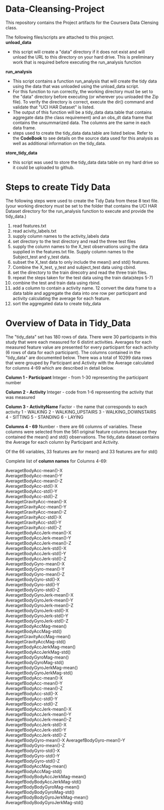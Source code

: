 Data-Cleansing-Project
======================
This repository contains the Project artifacts for the Coursera Data Clensing class.   

The following files/scripts are attached to this project.  
**unload_data** 
- this script will create a "data" directory if it does not exist and will unload the URL to this directory on your hard drive.   This is preliminary work that is required before executing the run_analysis function

**run_analysis** 
- This script contains a function run\_analysis that will create the tidy data using the data that was unloaded using the unload\_data script.   
- For this function to run correctly, the working directory must be set to the "data" directory before executing (or wherever you unloaded the Zip file).   To verify the directory is correct, execute the dir() command and validate that "UCI HAR Dataset" is listed.
- The output of this function will be a tidy\_data data.table that contains aggregate data (the class requirement) and an obs\_dt data frame that contains the unsummarized data.  The columns are the same in each data frame.
- steps used to create the tidy\_data data.table are listed below.  Refer to the **CodeBook** to see details on the source data used for this analysis as well as additional information on the tidy\_data. 

**store_tidy_data**
- this script was used to store the tidy_data data table on my hard drive so it could be uploaded to github.  

**Steps to create Tidy Data**
=============================
The following steps were used to create the Tidy Data from these 8 text file.  (your working directory must be set to the folder that contains the UCI HAR Dataset directory for the run\_analysis function to execute and provide the tidy\_data.)

1. read features.txt
2. read acivity_labels.txt
3. supply column names to the activity_labels data
4. set directory to the test directory and read the three test files
5. supply the column names to the X\_test observations using the data supplied in the features.txt file.   Supply column names to the Subject\_test and y\_test data.
6. subset the X\_test data to only include the mean() and std() features.
7. Combine the X\_test, y\_test and subject\_test data using cbind.
8.  set the directory to the train direcotry and read the three train files.
9.  repeat the steps taken for the test data using the train data(steps 5-7)
10. combine the test and train data using rbind.
11. add a column to contain a activity name.
12  convert the data frame to a data table and aggregate the data into one row per participant and activity calculating the average for each feature.
13. sort the aggregated data to create  tidy_data 


**Overview of Data in Tidy_Data**
=================================   
The "tidy\_data" set has 180 rows of data.  There were 30 participants in this study that were each measured for 6 distint activities. Averages for each measured feature value are presented for every participant for each activity (6 rows of data for each participant).  The columns contained in the "tidy\_data" are documented below.  There was a total of 10299 data rows that were grouped by Participant and Activity with the Average calculated for columns 4-69 which are described in detail below.

**Column 1 - Participant**
Integer  - from 1-30 representing the participant number

**Column 2 - Activity**
Integer - code from 1-6 representing the activity that was measured

**Column 3 - ActivityName** 
Factor - the name that corresponds to each activity 
1 - WALKING
2 - WALKING_UPSTAIRS
3 - WALKING_DOWNSTAIRS
4 - SITTING
5 - STANDING
6 - LAYING  

**Columns 4 - 69**
Number - there are 66 columns of variables. These columns were selected from the 561 original feature columns because they contained the mean() and std() observations.   The tidy_data dataset contains the Average for each column by Participant and Activity.

Of the 66 variables, 33 features are for mean() and 33 features are for std()

Complete list of **column names** for Columns 4-69:
  
  AveragetBodyAcc-mean()-X         
  AveragetBodyAcc-mean()-Y          
  AveragetBodyAcc-mean()-Z          
  AveragetBodyAcc-std()-X           
  AveragetBodyAcc-std()-Y           
  AveragetBodyAcc-std()-Z           
  AveragetGravityAcc-mean()-X       
  AveragetGravityAcc-mean()-Y       
  AveragetGravityAcc-mean()-Z      
  AveragetGravityAcc-std()-X        
  AveragetGravityAcc-std()-Y        
  AveragetGravityAcc-std()-Z        
  AveragetBodyAccJerk-mean()-X      
  AveragetBodyAccJerk-mean()-Y      
  AveragetBodyAccJerk-mean()-Z      
  AveragetBodyAccJerk-std()-X       
  AveragetBodyAccJerk-std()-Y       
  AveragetBodyAccJerk-std()-Z       
  AveragetBodyGyro-mean()-X         
  AveragetBodyGyro-mean()-Y         
  AveragetBodyGyro-mean()-Z         
  AveragetBodyGyro-std()-X          
  AveragetBodyGyro-std()-Y          
  AveragetBodyGyro-std()-Z          
  AveragetBodyGyroJerk-mean()-X     
  AveragetBodyGyroJerk-mean()-Y     
  AveragetBodyGyroJerk-mean()-Z     
  AveragetBodyGyroJerk-std()-X      
  AveragetBodyGyroJerk-std()-Y      
  AveragetBodyGyroJerk-std()-Z      
  AveragetBodyAccMag-mean()         
  AveragetBodyAccMag-std()          
  AveragetGravityAccMag-mean()      
  AveragetGravityAccMag-std()       
  AveragetBodyAccJerkMag-mean()     
  AveragetBodyAccJerkMag-std()      
  AveragetBodyGyroMag-mean()        
  AveragetBodyGyroMag-std()         
  AveragetBodyGyroJerkMag-mean()    
  AveragetBodyGyroJerkMag-std()     
  AveragefBodyAcc-mean()-X          
  AveragefBodyAcc-mean()-Y          
  AveragefBodyAcc-mean()-Z          
  AveragefBodyAcc-std()-X           
  AveragefBodyAcc-std()-Y           
  AveragefBodyAcc-std()-Z           
  AveragefBodyAccJerk-mean()-X      
  AveragefBodyAccJerk-mean()-Y      
  AveragefBodyAccJerk-mean()-Z      
  AveragefBodyAccJerk-std()-X       
  AveragefBodyAccJerk-std()-Y       
  AveragefBodyAccJerk-std()-Z       
  AveragefBodyGyro-mean()-X 
  AveragefBodyGyro-mean()-Y    
  AveragefBodyGyro-mean()-Z         
  AveragefBodyGyro-std()-X          
  AveragefBodyGyro-std()-Y          
  AveragefBodyGyro-std()-Z          
  AveragefBodyAccMag-mean()         
  AveragefBodyAccMag-std()          
  AveragefBodyBodyAccJerkMag-mean()                                                   
  AveragefBodyBodyAccJerkMag-std()  
  AveragefBodyBodyGyroMag-mean()  
  AveragefBodyBodyGyroMag-std()    
  AveragefBodyBodyGyroJerkMag-mean()                                                                 
  AveragefBodyBodyGyroJerkMag-std()  

